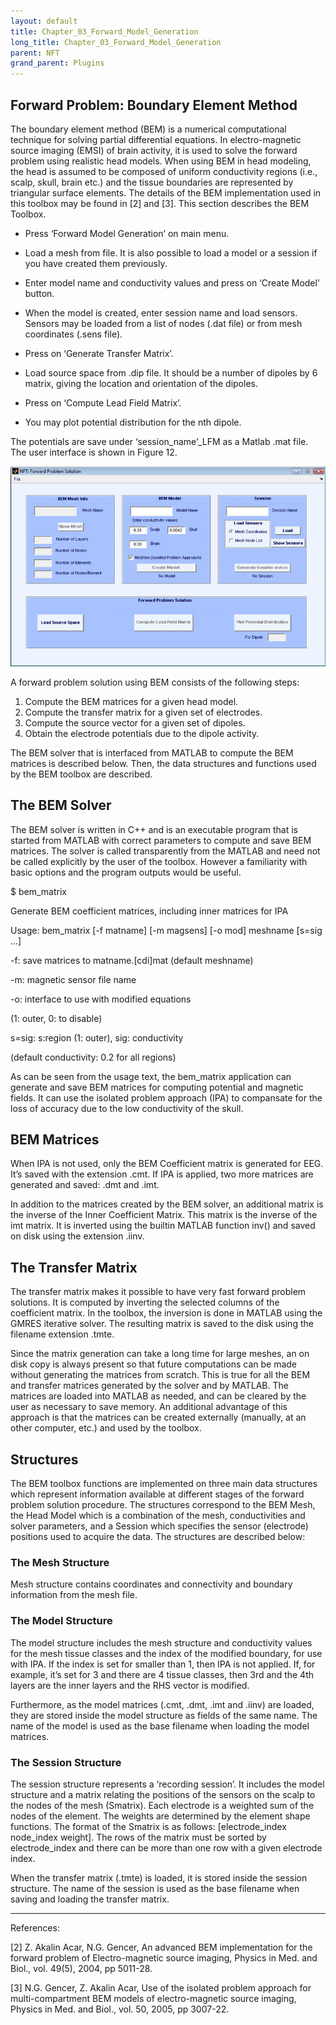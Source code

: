 ```yaml
---
layout: default
title: Chapter_03_Forward_Model_Generation
long_title: Chapter_03_Forward_Model_Generation
parent: NFT
grand_parent: Plugins
---
```

Forward Problem: Boundary Element Method
----------------------------------------

The boundary element method (BEM) is a numerical computational technique
for solving partial differential equations. In electro-magnetic source
imaging (EMSI) of brain activity, it is used to solve the forward
problem using realistic head models. When using BEM in head modeling,
the head is assumed to be composed of uniform conductivity regions
(i.e., scalp, skull, brain etc.) and the tissue boundaries are
represented by triangular surface elements. The details of the BEM
implementation used in this toolbox may be found in \[2\] and \[3\].
This section describes the BEM Toolbox.

-   Press ‘Forward Model Generation’ on main menu.

<!-- -->

-   Load a mesh from file. It is also possible to load a model or a
    session if you have created them previously.

<!-- -->

-   Enter model name and conductivity values and press on ‘Create Model’
    button.

<!-- -->

-   When the model is created, enter session name and load sensors.
    Sensors may be loaded from a list of nodes (.dat file) or from mesh
    coordinates (.sens file).

<!-- -->

-   Press on ‘Generate Transfer Matrix’.

<!-- -->

-   Load source space from .dip file. It should be a number of dipoles
    by 6 matrix, giving the location and orientation of the dipoles.

<!-- -->

-   Press on ‘Compute Lead Field Matrix’.

<!-- -->

-   You may plot potential distribution for the nth dipole.

The potentials are save under ‘session_name’_LFM as a Matlab .mat file.
The user interface is shown in Figure 12.

<center>

![Figure 12: Interface for Forward Model Generation.](NFT_forward_ui.png "wikilink")

</center>

A forward problem solution using BEM consists of the following steps:

1.  Compute the BEM matrices for a given head model.
2.  Compute the transfer matrix for a given set of electrodes.
3.  Compute the source vector for a given set of dipoles.
4.  Obtain the electrode potentials due to the dipole activity.

The BEM solver that is interfaced from MATLAB to compute the BEM
matrices is described below. Then, the data structures and functions
used by the BEM toolbox are described.

The BEM Solver
--------------

The BEM solver is written in C++ and is an executable program that is
started from MATLAB with correct parameters to compute and save BEM
matrices. The solver is called transparently from the MATLAB and need
not be called explicitly by the user of the toolbox. However a
familiarity with basic options and the program outputs would be useful.

$ bem_matrix



Generate BEM coefficient matrices, including inner matrices for IPA

Usage: bem_matrix \[-f matname\] \[-m magsens\] \[-o mod\] meshname
\[s=sig ...\]



-f: save matrices to matname.\[cdi\]mat (default meshname)

-m: magnetic sensor file name

-o: interface to use with modified equations

(1: outer, 0: to disable)

s=sig: s:region (1: outer), sig: conductivity



(default conductivity: 0.2 for all regions)

As can be seen from the usage text, the bem_matrix application can
generate and save BEM matrices for computing potential and magnetic
fields. It can use the isolated problem approach (IPA) to compansate for
the loss of accuracy due to the low conductivity of the skull.

BEM Matrices
------------

When IPA is not used, only the BEM Coefficient matrix is generated for
EEG. It’s saved with the extension .cmt. If IPA is applied, two more
matrices are generated and saved: .dmt and .imt.

In addition to the matrices created by the BEM solver, an additional
matrix is the inverse of the Inner Coefficient Matrix. This matrix is
the inverse of the imt matrix. It is inverted using the builtin MATLAB
function inv() and saved on disk using the extension .iinv.

The Transfer Matrix
-------------------

The transfer matrix makes it possible to have very fast forward problem
solutions. It is computed by inverting the selected columns of the
coefficient matrix. In the toolbox, the inversion is done in MATLAB
using the GMRES iterative solver. The resulting matrix is saved to the
disk using the filename extension .tmte.

Since the matrix generation can take a long time for large meshes, an on
disk copy is always present so that future computations can be made
without generating the matrices from scratch. This is true for all the
BEM and transfer matrices generated by the solver and by MATLAB. The
matrices are loaded into MATLAB as needed, and can be cleared by the
user as necessary to save memory. An additional advantage of this
approach is that the matrices can be created externally (manually, at an
other computer, etc.) and used by the toolbox.

Structures
----------

The BEM toolbox functions are implemented on three main data structures
which represent information available at different stages of the forward
problem solution procedure. The structures correspond to the BEM Mesh,
the Head Model which is a combination of the mesh, conductivities and
solver parameters, and a Session which specifies the sensor (electrode)
positions used to acquire the data. The structures are described below:

### The Mesh Structure

Mesh structure contains coordinates and connectivity and boundary
information from the mesh file.

### The Model Structure

The model structure includes the mesh structure and conductivity values
for the mesh tissue classes and the index of the modified boundary, for
use with IPA. If the index is set for smaller than 1, then IPA is not
applied. If, for example, it’s set for 3 and there are 4 tissue classes,
then 3rd and the 4th layers are the inner layers and the RHS vector is
modified.

Furthermore, as the model matrices (.cmt, .dmt, .imt and .iinv) are
loaded, they are stored inside the model structure as fields of the same
name. The name of the model is used as the base filename when loading
the model matrices.

### The Session Structure

The session structure represents a ‘recording session’. It includes the
model structure and a matrix relating the positions of the sensors on
the scalp to the nodes of the mesh (Smatrix). Each electrode is a
weighted sum of the nodes of the element. The weights are determined by
the element shape functions. The format of the Smatrix is as follows:
\[electrode_index node_index weight\]. The rows of the matrix must be
sorted by electrode_index and there can be more than one row with a
given electrode index.

When the transfer matrix (.tmte) is loaded, it is stored inside the
session structure. The name of the session is used as the base filename
when saving and loading the transfer matrix.

------------------------------------------------------------------------

References:

\[2\] Z. Akalin Acar, N.G. Gencer, An advanced BEM implementation for
the forward problem of Electro-magnetic source imaging, Physics in Med.
and Biol., vol. 49(5), 2004, pp 5011-28.

\[3\] N.G. Gencer, Z. Akalin Acar, Use of the isolated problem approach
for multi-compartment BEM models of electro-magnetic source imaging,
Physics in Med. and Biol., vol. 50, 2005, pp 3007-22.